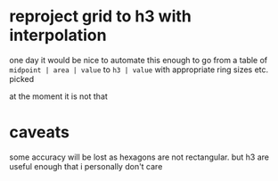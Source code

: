 # reproject grid to h3 with interpolation

one day it would be nice to automate this enough to go from a table of `midpoint | area | value` to `h3 | value` with appropriate ring sizes etc. picked

at the moment it is not that

# caveats

some accuracy will be lost as hexagons are not rectangular. but h3 are useful enough that i personally don't care
